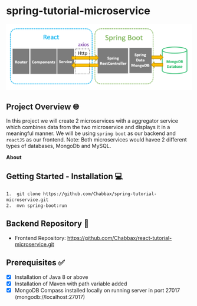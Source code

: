# spring-tutorial-microservice
![architecture](architecture.png)

## Project Overview :globe_with_meridians:	
In this project we will create 2 microservices with a aggregator service which combines data from the two microservice and displays it in a meaningful manner. We will be using `spring boot` as our backend and `reactJS` as our frontend. Note: Both microservices would havee 2 different types of databases, MongoDb and MySQL.

**About**

## Getting Started - Installation :computer:

```
1.  git clone https://github.com/Chabbax/spring-tutorial-microservice.git
2.  mvn spring-boot:run
```

## Backend Repository :house_with_garden:
- Frontend Repository: https://github.com/Chabbax/react-tutorial-microservice.git

## Prerequisites :white_check_mark:
- [x] Installation of Java 8 or above
- [x] Installation of Maven with path variable added
- [x] MongoDB Compass installed locally on running server in port 27017 (mongodb://localhost:27017)
